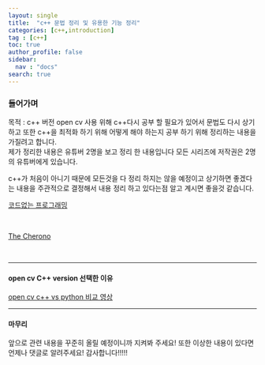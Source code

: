 ```yaml
---
layout: single
title:  "c++ 문법 정리 및 유용한 기능 정리"
categories: [c++,introduction]
tag : [c++]
toc: true
author_profile: false
sidebar:
  nav : "docs"
search: true
---
```


### 들어가며 

목적 : c++ 버전 open cv 사용 위해 c++다시 공부 할 필요가 있어서 문법도 다시 상기 하고 또한 c++을 최적화 하기 위해 어떻게 해야 하는지 공부 하기 위해 정리하는 내용을 가질려고 합니다.     
제가 정리한 내용은 유튜버 2명을 보고 정리 한 내용입니다 모든 시리즈에 저작권은 2명의 유튜버에게 있습니다.

c++가 처음이 아니기 때문에 모든것을 다 정리 하지는 않을 예정이고 상기하면 좋겠다는 내용을 주관적으로 결정해서 내용 정리 하고 있다는점 알고 계시면 좋을것 같습니다. 
  
[코드없는 프로그래밍](https://www.youtube.com/@user-pw9fm4gc7e)  

<br>



[The Cherono](https://www.youtube.com/@TheCherno)  

<br>



--------

#### open cv C++ version 선택한 이유 

[open cv c++ vs python 비교 영상](https://www.youtube.com/watch?v=MSrxJMq5qeg)   


------------

#### 마무리 

앞으로 관련 내용을 꾸준히 올릴 예정이니까 지켜봐 주세요! 또한 이상한 내용이 있다면 언제나 댓글로 알려주세요! 
감사합니다!!!!! 